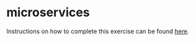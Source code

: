 # microservices

Instructions on how to complete this exercise can be found [here](https://docs.google.com/document/d/11qBCRNQi1sfnw9iOTLNdX-qTuZ9Sgz42Mu3bm4kSgLs/edit?usp=sharing).

